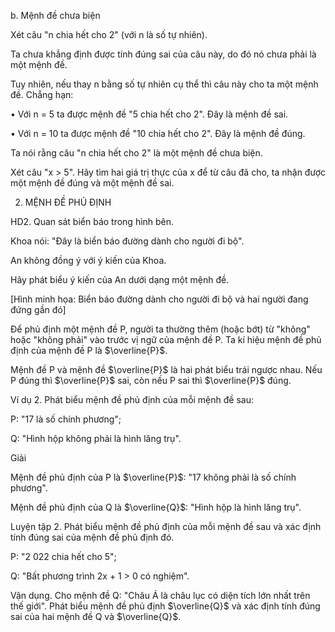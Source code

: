 b. Mệnh đề chưa biện

Xét câu "n chia hết cho 2" (với n là số tự nhiên).

Ta chưa khẳng định được tính đúng sai của câu này, do đó nó chưa phải là một mệnh đề.

Tuy nhiên, nếu thay n bằng số tự nhiên cụ thể thì câu này cho ta một mệnh đề. Chẳng hạn:

• Với n = 5 ta được mệnh đề "5 chia hết cho 2". Đây là mệnh đề sai.

• Với n = 10 ta được mệnh đề "10 chia hết cho 2". Đây là mệnh đề đúng.

Ta nói rằng câu "n chia hết cho 2" là một mệnh đề chưa biện.

Xét câu "x > 5". Hãy tìm hai giá trị thực của x để từ câu đã cho, ta nhận được một mệnh đề đúng và một mệnh đề sai.

2. MỆNH ĐỀ PHỦ ĐỊNH

HD2. Quan sát biển báo trong hình bên.

Khoa nói: "Đây là biển báo đường dành cho người đi bộ".

An không đồng ý với ý kiến của Khoa.

Hãy phát biểu ý kiến của An dưới dạng một mệnh đề.

[Hình minh họa: Biển báo đường dành cho người đi bộ và hai người đang đứng gần đó]

Để phủ định một mệnh đề P, người ta thường thêm (hoặc bớt) từ "không" hoặc "không phải" vào trước vị ngữ của mệnh đề P. Ta kí hiệu mệnh đề phủ định của mệnh đề P là $\overline{P}$.

Mệnh đề P và mệnh đề $\overline{P}$ là hai phát biểu trái ngược nhau. Nếu P đúng thì $\overline{P}$ sai, còn nếu P sai thì $\overline{P}$ đúng.

Ví dụ 2. Phát biểu mệnh đề phủ định của mỗi mệnh đề sau:

P: "17 là số chính phương";

Q: "Hình hộp không phải là hình lăng trụ".

Giải

Mệnh đề phủ định của P là $\overline{P}$: "17 không phải là số chính phương".

Mệnh đề phủ định của Q là $\overline{Q}$: "Hình hộp là hình lăng trụ".

Luyện tập 2. Phát biểu mệnh đề phủ định của mỗi mệnh đề sau và xác định tính đúng sai của mệnh đề phủ định đó.

P: "2 022 chia hết cho 5";

Q: "Bất phương trình 2x + 1 > 0 có nghiệm".

Vận dụng. Cho mệnh đề Q: "Châu Á là châu lục có diện tích lớn nhất trên thế giới". Phát biểu mệnh đề phủ định $\overline{Q}$ và xác định tính đúng sai của hai mệnh đề Q và $\overline{Q}$.